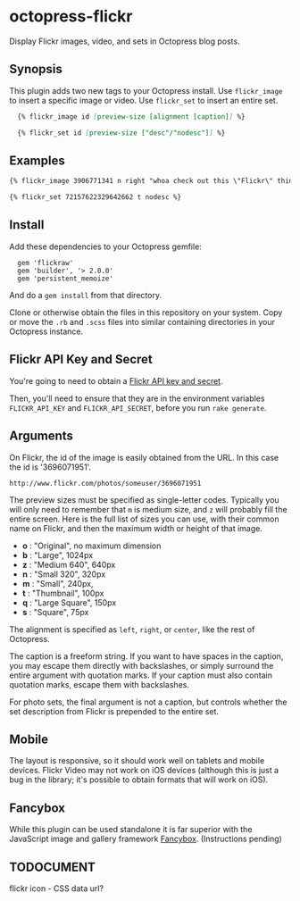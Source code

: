 octopress-flickr
================

Display Flickr images, video, and sets in Octopress blog posts.


## Synopsis

This plugin adds two new tags to your Octopress install. Use `flickr_image` to insert a specific image or video. 
Use `flickr_set` to insert an entire set.

``` md
  {% flickr_image id [preview-size [alignment [caption]] %}

  {% flickr_set id [preview-size ["desc"/"nodesc"]] %}
```

## Examples

``` md
{% flickr_image 3906771341 n right "whoa check out this \"Flickr\" thing!" %}

{% flickr_set 72157622329642662 t nodesc %}
```

## Install

Add these dependencies to your Octopress gemfile:

``` Rakefile
  gem 'flickraw'
  gem 'builder', '> 2.0.0'
  gem 'persistent_memoize'
```

And do a `gem install` from that directory.

Clone or otherwise obtain the files in this repository on your system. Copy or move the `.rb` and `.scss` files into
similar containing directories in your Octopress instance.

## Flickr API Key and Secret

You're going to need to obtain a [Flickr API key and secret](http://www.flickr.com/services/developer/api/).

Then, you'll need to ensure that they are in the environment variables `FLICKR_API_KEY` and `FLICKR_API_SECRET`, 
before you run `rake generate`. 


## Arguments

On Flickr, the id of the image is easily obtained from the URL. In this case the id is '3696071951'.

    http://www.flickr.com/photos/someuser/3696071951

The preview sizes must be specified as single-letter codes. Typically you will only need to remember that `m` is medium size,
and `z` will probably fill the entire screen. Here is the full list of sizes you can use, with their common name on Flickr,
and then the maximum width or height of that image.

* **o**  : "Original", no maximum dimension
* **b**  : "Large", 1024px
* **z**  : "Medium 640", 640px
* **n**  : "Small 320", 320px
* **m**  : "Small", 240px,
* **t**  : "Thumbnail", 100px
* **q**  : "Large Square", 150px
* **s**  : "Square", 75px
 
The alignment is specified as `left`, `right`, or `center`, like the rest of Octopress.

The caption is a freeform string. If you want to have spaces in the caption, you may escape them directly with backslashes, or simply surround 
the entire argument with quotation marks. If your caption must also contain quotation marks, escape them with backslashes.

For photo sets, the final argument is not a caption, but controls whether the set description from Flickr is prepended to the entire set.

## Mobile 

The layout is responsive, so it should work well on tablets and mobile devices. Flickr Video may not work on iOS devices (although this is 
just a bug in the library; it's possible to obtain formats that will work on iOS).

## Fancybox

While this plugin can be used standalone it is far superior with the JavaScript image and gallery framework [Fancybox](http://fancyapps.com/fancybox/). (Instructions pending)


## TODOCUMENT

flickr icon - CSS data url?


